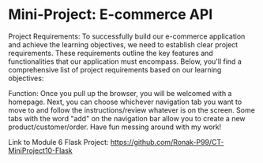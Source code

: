 # Mini-Project: E-commerce API

Project Requirements:
To successfully build our e-commerce application and achieve the learning objectives, we need to establish clear project requirements. These requirements outline the key features and functionalities that our application must encompass. Below, you'll find a comprehensive list of project requirements based on our learning objectives:

Function:
Once you pull up the browser, you will be welcomed with a homepage. Next, you can choose whichever navigation tab you want to move to and follow the instructions/review whatever is on the screen. Some tabs with the word "add" on the navigation bar allow you to create a new product/customer/order. Have fun messing around with my work!

Link to Module 6 Flask Project:
https://github.com/Ronak-P99/CT-MiniProject10-Flask
